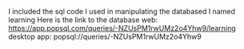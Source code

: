 I included the sql code I used in manipulating the databased I named learning
Here is the link to the database
web:  https://app.popsql.com/queries/-NZUsPM1rwUMz2o4Yhw9/learning
desktop app: popsql://queries/-NZUsPM1rwUMz2o4Yhw9